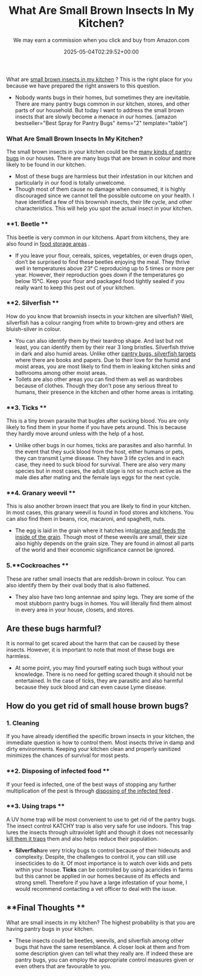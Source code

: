 ﻿---
author: We may earn a commission when you click and buy from Amazon.com
layout: post
title: What Are Small Brown Insects In My Kitchen?
date: '2025-05-04T02:29:52+00:00'
categories:
- Guide
- Moths
tags: []
slug: /what-are-small-brown-insects-in-my-kitchen/
lastmod: 2025-05-07T12:21:28+03:00
---

What are
[small brown insects in my kitchen](https://pestpolicy.com/pet-safe-roach-killer/)
? This is the right place for you because we have prepared the right answers to this question.
- Nobody wants bugs in their homes, but sometimes they are inevitable. There are many pantry bugs common in our kitchen, stores, and other parts of our household.
But today I want to address the small brown insects that are slowly become a menace in our homes.
[amazon bestseller="Best Spray for Pantry Bugs" items="2" template="table"]
### **What Are Small Brown Insects In My Kitchen?**
The small brown insects in your kitchen could be the
[many kinds of pantry bugs](https://pestpolicy.com/how-long-do-pantry-bugs-live/)
in our houses. There are many bugs that are brown in colour and more likely to be found in our kitchen.
- Most of these bugs are harmless but their infestation in our kitchen and particularly in our food is totally unwelcome.
- Though most of them cause no damage when consumed, it is highly discouraged since we cannot tell the possible outcome on your health.
I have identified a few of this brownish insects, their life cycle, and other characteristics. This will help you spot the actual insect in your kitchen.
### **1. Beetle **
This beetle is very common in our kitchens. Apart from kitchens, they are also found in
[food storage areas](https://pestpolicy.com/are-pantry-bugs-harmful-if-eaten/)
.
- If you leave your flour, cereals, spices, vegetables, or even drugs open, don’t be surprised to find these beetles enjoying the meal.
They thrive well in temperatures above 23° C reproducing up to 5 times or more per year. However, their reproduction goes down if the temperatures go below 15°C.
Keep your flour and packaged food tightly sealed if you really want to keep this pest out of your kitchen.
### **2. Silverfish **
How do you know that brownish insects in your kitchen are silverfish? Well, silverfish has a colour ranging from white to brown-grey and others are bluish-silver in colour.
- You can also identify them by their teardrop shape. And last but not least, you can identify them by their rear 3 long bristles.
Silverfish thrive in dark and also humid areas. Unlike other
[pantry bugs, silverfish targets](https://pestpolicy.com/best-silverfish-killer/)
where there are books and papers.
Due to their love for the humid and moist areas, you are most likely to find them in leaking kitchen sinks and bathrooms among other moist areas.
- Toilets are also other areas you can find them as well as wardrobes because of clothes.
Though they don’t pose any serious threat to humans, their presence in the kitchen and other home areas is irritating.
### **3. Ticks **
This is a tiny brown parasite that bugles after sucking blood. You are only likely to find them in your home if you have pets around. This is because they hardly move around unless with the help of a host.
- Unlike other bugs in our homes, ticks are parasites and also harmful. In the event that they suck blood from the host, either humans or pets, they can transmit Lyme disease.
They have 3 life cycles and in each case, they need to suck blood for survival. There are also very many species but in most cases, the adult stage is not so much active as the male dies after mating and the female lays eggs for the next cycle.
### **4. Granary weevil **
This is also another brown insect that you are likely to find in your kitchen. In most cases, this granary weevil is found in food stores and kitchens.
You can also find them in beans, rice, macaroni, and spaghetti, nuts.
- The egg is laid in the grain where it hatches into[larvae and feeds the inside of the grain](https://pestpolicy.com/should-i-throw-out-flour-with-weevils/). Though most of these weevils are small, their size also highly depends on the grain size.
They are found in almost all parts of the world and their economic significance cannot be ignored.
### 5.**Cockroaches **
These are rather small insects that are reddish-brown in colour. You can also identify them by their oval body that is also flattened.
- They also have two long antennae and spiny legs.
They are some of the most stubborn pantry bugs in homes. You will literally find them almost in every area in your house, closets, and stores.
## **Are these bugs harmful?**
It is normal to get scared about the harm that can be caused by these insects. However, it is important to note that most of these bugs are harmless.
- At some point, you may find yourself eating such bugs without your knowledge. There is no need for getting scared though it should not be entertained.
In the case of ticks, they are parasitic and also harmful because they suck blood and can even cause Lyme disease.
## **How do you get rid of small house brown bugs?**
### **1. Cleaning**
If you have already identified the specific brown insects in your kitchen, the immediate question is how to control them.
Most insects thrive in damp and dirty environments. Keeping your kitchen clean and properly sanitized minimizes the chances of survival for most pests.
### **2. Disposing of infected food **
If your feed is infected, one of the best ways of stopping any further multiplication of the pest is through
[disposing of the infected feed](https://pestpolicy.com/should-i-throw-out-flour-with-weevils/)
.
### **3. Using traps **
A UV home trap will be most convenient to use to get rid of the pantry bugs. The insect control KATCHY trap is also very safe for use indoors.
This trap lures the insects through ultraviolet light and though it does not necessarily
[kill them it traps](https://pestpolicy.com/best-silverfish-traps/)
them and also helps reduce their population.
- **Silverfish**are very tricky bugs to control because of their hideouts and complexity. Despite, the challenges to control it, you can still use insecticides to do it. Of most importance is to watch over kids and pets within your house.
**Ticks**
can be controlled by using acaricides in farms but this cannot be applied in our homes because of its effects and strong smell. Therefore if you have a large infestation of your home, I would recommend contacting a vet officer to deal with the issue.
## **Final Thoughts **
What are small insects in my kitchen? The highest probability is that you are having pantry bugs in your kitchen.
- These insects could be beetles, weevils, and silverfish among other bugs that have the same resemblance. A closer look at them and from some description given can tell what they really are.
If indeed these are pantry bugs, you can employ the appropriate control measures given or even others that are favourable to you.